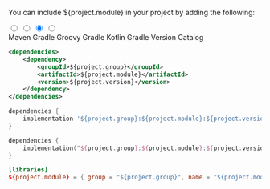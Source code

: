 You can include ${project.module} in your project by adding the following:

<div class="tabbed-set tabbed-alternate" data-tabs="1:4">
<input id="__tabbed_1_1" name="__tabbed_1" type="radio"/>
<input id="__tabbed_1_2" name="__tabbed_1" type="radio"/>
<input checked="checked" id="__tabbed_1_3" name="__tabbed_1" type="radio"/>
<input id="__tabbed_1_4" name="__tabbed_1" type="radio"/>
<div class="tabbed-labels">
<label for="__tabbed_1_1">Maven</label>
<label for="__tabbed_1_2">Gradle Groovy</label>
<label for="__tabbed_1_3">Gradle Kotlin</label>
<label for="__tabbed_1_4">Gradle Version Catalog</label>
</div>
<div class="tabbed-content">
<div class="tabbed-block">

```xml
<dependencies>
    <dependency>
        <groupId>${project.group}</groupId>
        <artifactId>${project.module}</artifactId>
        <version>${project.version}</version>
    </dependency>
</dependencies>
```

</div>
<div class="tabbed-block">

```gradle
dependencies {
    implementation '${project.group}:${project.module}:${project.version}'
}
```

</div>
<div class="tabbed-block">

```kotlin
dependencies {
    implementation("${project.group}:${project.module}:${project.version}")
}
```

</div>
<div class="tabbed-block">

```toml
[libraries]
${project.module} = { group = "${project.group}", name = "${project.module}", version = "${project.version}" }
```

</div>
</div>
</div>
